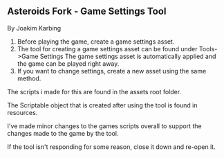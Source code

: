 ## Asteroids Fork - Game Settings Tool
By Joakim Karbing

1. Before playing the game, create a game settings asset.
2. The tool for creating a game settings asset can be found under Tools->Game Settings
The game settings asset is automatically applied and the game can be played right away.
3. If you want to change settings, create a new asset using the same method.



The scripts i made for this are found in the assets root folder.

The Scriptable object that is created after using the tool is found in resources.

I've made minor changes to the games scripts overall to support the changes made to the game by the tool.

If the tool isn't responding for some reason, close it down and re-open it.
